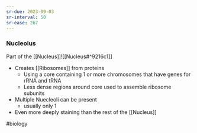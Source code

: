 ```yaml
---
sr-due: 2023-09-03
sr-interval: 50
sr-ease: 267
---
```

### Nucleolus

Part of the [[Nucleus]]![[Nucleus#^9216c1]]
- Creates [[Ribosomes]] from proteins
	- Using a core containing 1 or more chromosomes that have genes for rRNA and tRNA
	- Less dense regions around core used to assemble ribosome subunits
- Multiple Nuecleoli can be present
	- usually only 1
- Even more deeply staining than the rest of the [[Nucleus]]

#biology 